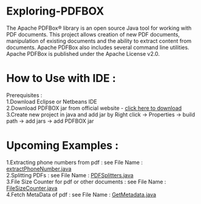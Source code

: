 # Exploring-PDFBOX
The Apache PDFBox® library is an open source Java tool for working with PDF documents. This project allows creation of new PDF documents, manipulation of existing documents and the ability to extract content from documents. Apache PDFBox also includes several command line utilities. Apache PDFBox is published under the Apache License v2.0.

# How to Use with IDE :
Prerequisites :<br>
1.Download Eclipse or Netbeans IDE<br>
2.Download PDFBOX jar from official website - <a href="https://pdfbox.apache.org/download.cgi">click here to download</a> <br>
3.Create new project in java and add jar by Right click -> Properties -> build path -> add jars -> add PDFBOX jar<br>

# Upcoming Examples :
1.Extracting phone numbers from pdf : see File Name : <a href="https://github.com/rakshitshah94/Exploring-PDFBOX/blob/master/exatractPhoneNumber.java"> extractPhoneNumber.java</a><br>
2.Splitting PDFs : see File Name : <a href="https://github.com/rakshitshah94/Exploring-PDFBOX/blob/master/PDFSplitters.java"> PDFSplitters.java</a> <br>
3.File Size Counter for pdf or other documents : see File Name : <a href="https://github.com/rakshitshah94/Exploring-PDFBOX/blob/master/FileSizeCounter.java">FileSizeCounter.java</a> <br>
4.Fetch MetaData of pdf : see File Name : <a href="https://github.com/rakshitshah94/Exploring-PDFBOX/blob/master/GetMetadata.java"> GetMetadata.java </a> <br>

